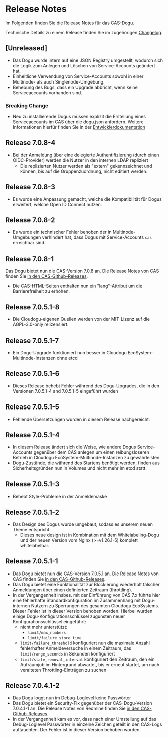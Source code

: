 # Release Notes

Im Folgenden finden Sie die Release Notes für das CAS-Dogu. 

Technische Details zu einem Release finden Sie im zugehörigen [Changelog](https://docs.cloudogu.com/de/docs/dogus/cas/CHANGELOG/).

## [Unreleased]
- Das Dogu wurde intern auf eine JSON Registry umgestellt, wodurch sich die Logik zum Anlegen und Löschen von Service-Accounts geändert hat.
- Einheitliche Verwendung von Service-Accounts sowohl in einer Multinode- als auch Singlenode-Umgebung.
- Behebung des Bugs, dass ein Upgrade abbricht, wenn keine Serviceaccounts vorhanden sind.

### Breaking Change
- Neu zu installierende Dogus müssen explizit die Erstellung eines Serviceaccounts im CAS über die dogu.json anfordern. Weitere Informationen hierfür finden Sie in der [Entwicklerdokumentation](https://github.com/cloudogu/dogu-development-docs/blob/main/docs/important/relevant_functionalities_de.md#authentifizierung)

## Release 7.0.8-4
- Bei der Anmeldung über eine delegierte Authentifizierung (durch einen OIDC-Provider) werden die Nutzer in den internen LDAP repliziert
    - Die replizierten Nutzer werden als "extern" gekennzeichnet und können, bis auf die Gruppenzuordnung, nicht editiert werden.

## Release 7.0.8-3
- Es wurde eine Anpassung gemacht, welche die Kompatibilität für Dogus erweitert, welche Open ID Connect nutzen.

## Release 7.0.8-2
- Es wurde ein technischer Fehler behoben der in Multinode-Umgebungen verhindert hat, dass Dogus mit Service-Accounts `cas` erreichbar sind.

## Release 7.0.8-1
Das Dogu bietet nun die CAS-Version 7.0.8 an. Die Release Notes von CAS finden Sie [in den CAS-Github-Releases](https://github.com/apereo/cas/releases/tag/v7.0.8).
- Die CAS-HTML-Seiten enthalten nun ein "lang"-Attribut um die Barrierefreiheit zu erhöhen.

## Release 7.0.5.1-8
- Die Cloudogu-eigenen Quellen werden von der MIT-Lizenz auf die AGPL-3.0-only relizensiert.

## Release 7.0.5.1-7
- Ein Dogu-Upgrade funktioniert nun besser in Cloudogu EcoSystem-Multinode-Instanzen ohne etcd

## Release 7.0.5.1-6
- Dieses Release behebt Fehler während des Dogu-Upgrades, die in den Versionen 7.0.5.1-4 and 7.0.5.1-5 eingeführt wurden

## Release 7.0.5.1-5
- Fehlende Übersetzungen wurden in diesem Release nachgereicht.

## Release 7.0.5.1-4
- In diesem Release ändert sich die Weise, wie andere Dogus Service-Accounts gegenüber dem CAS anlegen um einen reibungsloseren Betrieb in Cloudogu EcoSystem-Multinode-Instanzen zu gewährleisten.
- Dogu-Zustände, die während des Startens benötigt werden, finden aus Sicherheitsgründen nun in Volumes und nicht mehr im etcd statt. 

## Release 7.0.5.1-3
- Behebt Style-Probleme in der Anmeldemaske

## Release 7.0.5.1-2

- Das Design des Dogus wurde umgebaut, sodass es unserem neuen Theme entspricht
  - Dieses neue design ist in Kombination mit dem Whitelabeling-Dogu und der neuen Version vom Nginx (>=v1.26.1-5) komplett whitelabelbar.

## Release 7.0.5.1-1

- Das Dogu bietet nun die CAS-Version 7.0.5.1 an. Die Release Notes von CAS finden Sie [in den CAS-Github-Releases](https://github.com/apereo/cas/releases/tag/v7.0.5.1).
- Das Dogu bietet eine Funktionalität zur Blockierung wiederholt falscher Anmeldungen über einen definierten Zeitraum (throttling). 
- In der Vergangenheit insbes. mit der Einführung von CAS 7.x führte hier eine fehlerhafte Standardkonfiguration im Zusammenhang mit Dogu-internen Nutzern zu Sperrungen des gesamten Cloudogu EcoSystems. Dieser Fehler ist in dieser Version behoben worden. Hierbei wurden einige Dogu-Konfigurationsschlüssel zugunsten neuer Konfigurationsschlüssel eingeführt:
  - nicht mehr unterstützt:
    - `limit/max_numbers`
    - `limit/failure_store_time`
  - `limit/failure_threshold` konfiguriert nun die maximale Anzahl fehlerhafter Anmeldeversuche in einem Zeitraum, das `limit/range_seconds` in Sekunden konfiguriert
  - `limit/stale_removal_interval` konfiguriert den Zeitraum, den ein Aufräumjob im Hintergrund abwartet, bis er erneut startet, um nach veralteten Throttling-Einträgen zu suchen

## Release 7.0.4.1-2

- Das Dogu loggt nun im Debug-Loglevel keine Passwörter 
- Das Dogu bietet ein Security-Fix gegenüber der CAS-Dogu-Version 7.0.4.1-1 an. Die Release Notes von Redmine finden Sie [in den CAS-Github-Releases](https://github.com/apereo/cas/releases/tag/v7.0.4.1).
- In der Vergangenheit kam es vor, dass nach einer Umstellung auf das Debug-Loglevel Passwörter in einzelne Zeichen geteilt in den CAS-Logs auftauchten. Der Fehler ist in dieser Version behoben worden.